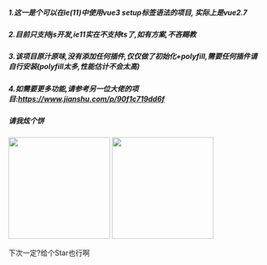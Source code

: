 ##### 1.这一是个可以在ie(11)中使用vue3 setup标签语法的项目, 实际上是vue2.7

##### 2.目前只支持js开发,ie11实在不支持ts了,如有方案,不吝赐教

##### 3.该项目原汁原味,没有添加任何插件,仅仅做了初始化+polyfill,需要任何插件请自行安装(polyfill太多,性能估计不会太高)

##### 4.如需要更多功能,请参考另一位大佬的项目:https://www.jianshu.com/p/90f1c719dd6f



##### 请我炫个饼
<p>
  <img src="https://ooo.0x0.ooo/2023/03/22/9tzCN.jpg" width=200/>
  <img src="https://ooo.0x0.ooo/2024/09/27/O4Ek2s.jpg" width=200/>
</p>
下次一定?给个Star也行啊

